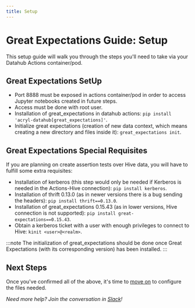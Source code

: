 ```yaml
---
title: Setup
---
```

# Great Expectations Guide: Setup 

This setup guide will walk you through the steps you'll need to take via your Datahub Actions container/pod.

## Great Expectations SetUp

* Port 8888 must be exposed in actions container/pod in order to access Jupyter notebooks created in future steps.
* Access must be done with root user.
* Installation of great_expectations in datahub actions: `pip install 'acryl-datahub[great_expectations]'`.
* Initialize great expectations (creation of new data context, which means creating a new directory and files inside it): `great_expectations init`.

## Great Expectations Special Requisites 

If you are planning on create assertion tests over Hive data, you will have to fulfill some extra requisites:

* Installation of kerberos (this step would only be needed if Kerberos is needed in the Actions-Hive connection): `pip install kerberos`.
* Installation of thrift 0.13.0 (as in newer versions there is a bug sending the headers): `pip install thrift==0.13.0`.
* Installation of great_expectations 0.15.43 (as in lower versions, Hive connection is not supported): `pip install great-expectations==0.15.43`.
* Obtain a kerberos ticket with a user with enough privileges to connect to Hive: `kinit <user>@<realm>`.

:::note
The initialization of great_expectations should be done once Great Expectations (with its corresponding version) has been installed.
:::

## Next Steps

Once you've confirmed all of the above, it's time to [move on](configuration.md) to configure the files needed.

*Need more help? Join the conversation in [Slack](http://slack.datahubproject.io)!*